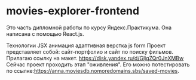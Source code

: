 # movies-explorer-frontend
Это часть дипломной работы по курсу Яндекс.Практикума. Она написана с помощью React.js.

Технологии
JSX
анимация
адаптивная верстка
js
form
Проект представляет собой: сайт-портфолио и сайт по поиску фильмов. 
Прилагаю ссылку на макет. https://disk.yandex.ru/d/GljqZQr0JnXMBw
Сейчас проект проходить этап "оживления". Его можно потестировать по ссылке:https://anna.moviesdb.nomoredomains.sbs/saved-movies.